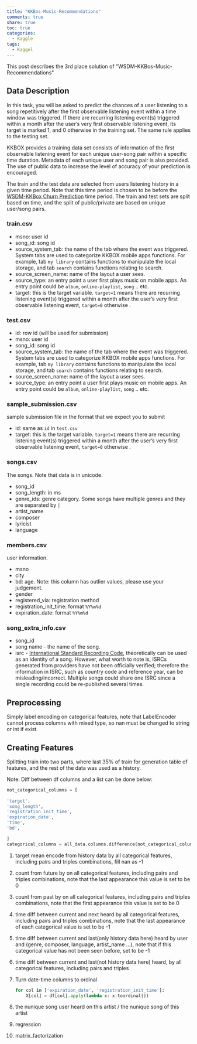 ```yaml
---
title: "KKBos-Music-Recommendations"
comments: true
share: true
toc: true
categories:
  - Kaggle
tags:
  - Kaggel
---
```


This post describes the 3rd place solution of "WSDM-KKBos-Music-Recommendations"

## Data Description

In this task, you will be asked to predict the chances of a user listening to a song repetitively after the first observable listening event within a time window was triggered. If there are recurring listening event(s) triggered within a month after the user’s very first observable listening event, its target is marked 1, and 0 otherwise in the training set. The same rule applies to the testing set.

KKBOX provides a training data set consists of information of the first observable listening event for each unique user-song pair within a specific time duration. Metadata of each unique user and song pair is also provided. The use of public data to increase the level of accuracy of your prediction is encouraged.

The train and the test data are selected from users listening history in a given time period. Note that this time period is chosen to be before the [WSDM-KKBox Churn Prediction](https://www.kaggle.com/c/kkbox-churn-prediction-challenge) time period. The train and test sets are split based on time, and the split of public/private are based on unique user/song pairs.

### train.csv

-  msno: user id
-  song_id: song id
-  source_system_tab: the name of the tab where the event was triggered. System tabs are used to categorize KKBOX mobile apps functions. For example, tab `my library` contains functions to manipulate the local storage, and tab `search` contains functions relating to search.
-  source_screen_name: name of the layout a user sees.
-  source_type: an entry point a user first plays music on mobile apps. An entry point could be `album`, `online-playlist`, `song` .. etc.
-  target: this is the target variable. `target=1` means there are recurring listening event(s) triggered within a month after the user’s very first observable listening event, `target=0` otherwise .

### test.csv

-  id: row id (will be used for submission)
-  msno: user id
-  song_id: song id
-  source_system_tab: the name of the tab where the event was triggered. System tabs are used to categorize KKBOX mobile apps functions. For example, tab `my library` contains functions to manipulate the local storage, and tab `search` contains functions relating to search.
-  source_screen_name: name of the layout a user sees.
-  source_type: an entry point a user first plays music on mobile apps. An entry point could be `album`, `online-playlist`, `song` .. etc.

### sample_submission.csv

sample submission file in the format that we expect you to submit

-  id: same as `id` in `test.csv`
-  target: this is the target variable. `target=1` means there are recurring listening event(s) triggered within a month after the user’s very first observable listening event, `target=0` otherwise .

### songs.csv

The songs. Note that data is in unicode.

-  song_id
-  song_length: in ms
-  genre_ids: genre category. Some songs have multiple genres and they are separated by `|`
-  artist_name
-  composer
-  lyricist
-  language

### members.csv

user information.

-  msno
-  city
-  bd: age. Note: this column has outlier values, please use your judgement.
-  gender
-  registered_via: registration method
-  registration_init_time: format `%Y%m%d`
-  expiration_date: format `%Y%m%d`

### song_extra_info.csv

-  song_id
-  song name - the name of the song.
-  isrc - [International Standard Recording Code](https://en.wikipedia.org/wiki/International_Standard_Recording_Code), theoretically can be used as an identity of a song. However, what worth to note is, ISRCs generated from providers have not been officially verified; therefore the information in ISRC, such as country code and reference year, can be misleading/incorrect. Multiple songs could share one ISRC since a single recording could be re-published several times.

## Preprocessing

Simply label encoding on categorical features, note that LabelEncoder cannot process columns with mixed type, so nan must be changed to string or int if exist.

## Creating Features

Splitting train into two parts, where last 35% of train for generation table of features, and the rest of the data was used as a history. 

Note: Diff between df columns and a list can be done below:

```python
not_categorical_columns = [
  
'target', 
'song_length', 
'registration_init_time', 
'expiration_date', 
'time', 
'bd',

]
categorical_columns = all_data.columns.difference(not_categorical_columns)
```

1. target mean encode from history data by all categorical features, including pairs and triples combinations, fill nan as -1

2. count from future by on all categorical features, including pairs and triples combinations, note that the last appearance this value is set to be 0

3. count from past by on all categorical features, including pairs and triples combinations, note that the first appearance this value is set to be 0

4. time diff between current and next heard by all categorical features, including pairs and triples combinations, note that the last appearance of each categorical value is set to be -1

5. time diff between current and last(only history data here) heard by user and (genre, composer, language, artist_name …), note that if this categorical value has not been seen before, set to be -1

6. time diff between current and last(not history data here) heard, by all categorical features, including pairs and triples 

7. Turn date-time columns to ordinal 

   ```python
   for col in ['expiration_date', 'registration_init_time']:
       X[col] = df[col].apply(lambda x: x.toordinal())
   ```

8. the nunique song user heard on this artist / the nunique song of this artist

9. regression

10. matrix_factorization